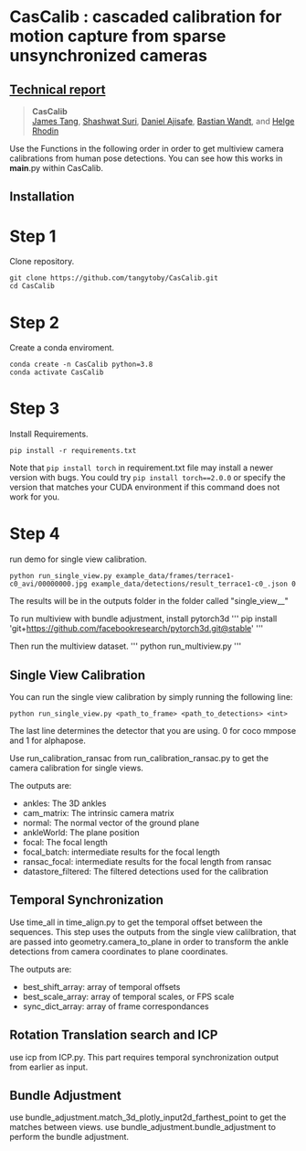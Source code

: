 # CasCalib : cascaded calibration for motion capture from sparse unsynchronized cameras
## [Technical report](https://open.library.ubc.ca/soa/cIRcle/collections/ubctheses/24/items/1.0437869)
>**CasCalib**\
>[James Tang](https://www.linkedin.com/in/james-tang-279332196/?originalSubdomain=ca), [Shashwat Suri](https://www.linkedin.com/in/shashwat-suri-88807a13b/), [Daniel Ajisafe](https://danielajisafe.github.io/), [Bastian Wandt](https://bastianwandt.de/), and [Helge Rhodin](http://helge.rhodin.de/)

Use the Functions in the following order in order to get multiview camera calibrations from human pose detections. You can see how this works in __main__.py within CasCalib.

## Installation

# Step 1
Clone repository.
```
git clone https://github.com/tangytoby/CasCalib.git
cd CasCalib
```

# Step 2
Create a conda enviroment.
```
conda create -n CasCalib python=3.8
conda activate CasCalib
```

# Step 3
Install Requirements.
```
pip install -r requirements.txt
```
Note that `pip install torch` in requirement.txt file may install a newer version with bugs. You could try `pip install torch==2.0.0` or specify the version that matches your CUDA environment if this command does not work for you.

# Step 4
run demo for single view calibration.
```
python run_single_view.py example_data/frames/terrace1-c0_avi/00000000.jpg example_data/detections/result_terrace1-c0_.json 0
```
The results will be in the outputs folder in the folder called "single_view_<date>_<time>"

To run multiview with bundle adjustment, install pytorch3d
'''
pip install 'git+https://github.com/facebookresearch/pytorch3d.git@stable'
'''

Then run the multiview dataset.
'''
python run_multiview.py
'''

## Single View Calibration

You can run the single view calibration by simply running the following line:
```
python run_single_view.py <path_to_frame> <path_to_detections> <int>
```
The last line determines the detector that you are using. 0 for coco mmpose and 1 for alphapose.

Use run_calibration_ransac from run_calibration_ransac.py to get the camera calibration for single views. 

The outputs are:

- ankles: The 3D ankles
- cam_matrix: The intrinsic camera matrix
- normal: The normal vector of the ground plane
- ankleWorld: The plane position
- focal: The focal length
- focal_batch: intermediate results for the focal length
- ransac_focal: intermediate results for the focal length from ransac
- datastore_filtered: The filtered detections used for the calibration

## Temporal Synchronization
Use time_all in time_align.py to get the temporal offset between the sequences. This step uses the outputs from the single view calilbration, that are passed into geometry.camera_to_plane in order to transform the ankle detections from camera coordinates to plane coordinates. 

The outputs are:

- best_shift_array: array of temporal offsets
- best_scale_array: array of temporal scales, or FPS scale
- sync_dict_array: array of frame correspondances

## Rotation Translation search and ICP
use icp from ICP.py. This part requires temporal synchronization output from earlier as input.

## Bundle Adjustment
use bundle_adjustment.match_3d_plotly_input2d_farthest_point to get the matches between views.
use bundle_adjustment.bundle_adjustment to perform the bundle adjustment.
